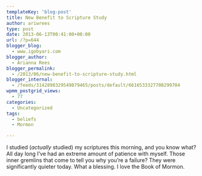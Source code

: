 ```yaml
---
templateKey: 'blog-post'
title: New Benefit to Scripture Study
author: ariwrees
type: post
date: 2013-06-13T00:41:00+00:00
url: /?p=644
blogger_blog:
  - www.igobyari.com
blogger_author:
  - Arianna Rees
blogger_permalink:
  - /2013/06/new-benefit-to-scripture-study.html
blogger_internal:
  - /feeds/3142898329549879465/posts/default/6616533327708299704
wpmm_postgrid_views:
  - 77
categories:
  - Uncategorized
tags:
  - beliefs
  - Mormon

---
```

I studied (_actually_ studied) my scriptures this morning, and you know what? All day long I’ve had an extreme amount of patience with myself. Those inner gremlins that come to tell you why you’re a failure? They were significantly quieter today. What a blessing. I love the Book of Mormon.